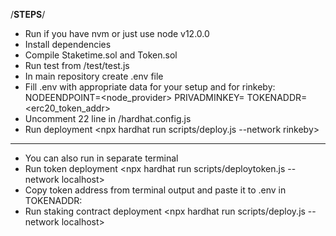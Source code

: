 

/**STEPS**/ 
- Run <nvm use> if you have nvm or just use node v12.0.0
- Install dependencies <npm install>
- Compile Staketime.sol and Token.sol <npx hardhat compile>
- Run test from /test/test.js <npx hardhat test>
- In main repository create .env file 
- Fill .env with appropriate data for your setup and for rinkeby:
NODEENDPOINT=<node_provider>
PRIVADMINKEY=<privkey>
TOKENADDR=<erc20_token_addr>
- Uncomment 22 line in /hardhat.config.js
- Run deployment <npx hardhat run scripts/deploy.js --network rinkeby>
***
- You can also run in separate terminal <npx hardhat node>
- Run token deployment <npx hardhat run scripts/deploytoken.js --network localhost>
- Copy token address from terminal output and paste it to .env in TOKENADDR:
- Run staking contract deployment <npx hardhat run scripts/deploy.js --network localhost>